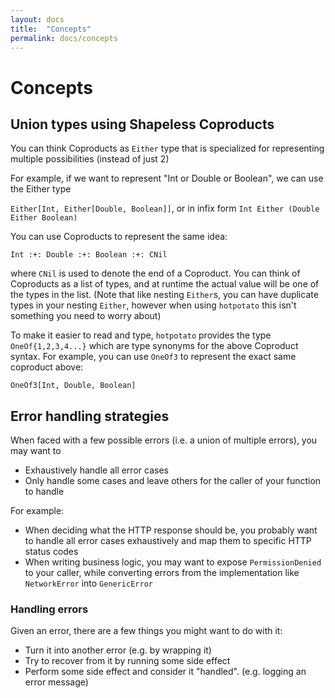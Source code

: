 ```yaml
---
layout: docs
title:  "Concepts"
permalink: docs/concepts
---
```


# Concepts

## Union types using Shapeless Coproducts

You can think Coproducts as `Either` type that is specialized for representing multiple possibilities (instead of just 2)

For example, if we want to represent "Int or Double or Boolean", we can use the Either type

`Either[Int, Either[Double, Boolean]]`, or in infix form `Int Either (Double Either Boolean)`

You can use Coproducts to represent the same idea:

`Int :+: Double :+: Boolean :+: CNil`

where `CNil` is used to denote the end of a Coproduct. You can think of Coproducts as a list of types, and at runtime
the actual value will be one of the types in the list. (Note that like nesting `Either`s, you can have duplicate types
in your nesting `Either`, however when using `hotpotato` this isn't something you need to worry about)

To make it easier to read and type, `hotpotato` provides the type `OneOf{1,2,3,4...}` which are type synonyms for
the above Coproduct syntax. For example, you can use `OneOf3` to represent the exact same coproduct above:

`OneOf3[Int, Double, Boolean]`

## Error handling strategies

When faced with a few possible errors (i.e. a union of multiple errors),
you may want to

* Exhaustively handle all error cases
* Only handle some cases and leave others for the caller of your function to handle

For example:

* When deciding what the HTTP response should be, you probably want to handle 
  all error cases exhaustively and map them to specific HTTP status codes
* When writing business logic, you may want to expose `PermissionDenied` to your caller,
  while converting errors from the implementation like `NetworkError` into `GenericError`
  
### Handling errors

Given an error, there are a few things you might want to do with it:

* Turn it into another error (e.g. by wrapping it)
* Try to recover from it by running some side effect
* Perform some side effect and consider it "handled". (e.g. logging an error message)

